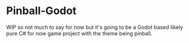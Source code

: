 # Pinball-Godot
WIP so not much to say for now but it's going to be a Godot based likely pure C# for now game project with the theme being pinball.
